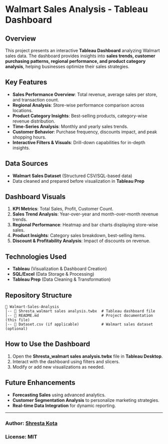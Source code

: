 # Walmart Sales Analysis - Tableau Dashboard

## Overview
This project presents an interactive **Tableau Dashboard** analyzing Walmart sales data. The dashboard provides insights into **sales trends, customer purchasing patterns, regional performance, and product category analysis**, helping businesses optimize their sales strategies.

## Key Features
- **Sales Performance Overview**: Total revenue, average sales per store, and transaction count.
- **Regional Analysis**: Store-wise performance comparison across locations.
- **Product Category Insights**: Best-selling products, category-wise revenue distribution.
- **Time-Series Analysis**: Monthly and yearly sales trends.
- **Customer Behavior**: Purchase frequency, discounts impact, and peak shopping hours.
- **Interactive Filters & Visuals**: Drill-down capabilities for in-depth insights.

## Data Sources
- **Walmart Sales Dataset** (Structured CSV/SQL-based data)
- Data cleaned and prepared before visualization in **Tableau Prep**

## Dashboard Visuals
1. **KPI Metrics**: Total Sales, Profit, Customer Count.
2. **Sales Trend Analysis**: Year-over-year and month-over-month revenue trends.
3. **Regional Performance**: Heatmap and bar charts displaying store-wise sales.
4. **Product Insights**: Category sales breakdown, best-selling items.
5. **Discount & Profitability Analysis**: Impact of discounts on revenue.

## Technologies Used
- **Tableau** (Visualization & Dashboard Creation)
- **SQL/Excel** (Data Storage & Processing)
- **Tableau Prep** (Data Cleaning & Transformation)

## Repository Structure
```
📂 Walmart-Sales-Analysis
│-- 📜 Shresta_walmart sales analysis.twbx  # Tableau dashboard file
│-- 📜 README.md                            # Project documentation (this file)
│-- 📜 Dataset.csv (if applicable)          # Walmart sales dataset (optional)
```

## How to Use the Dashboard
1. Open the **Shresta_walmart sales analysis.twbx** file in **Tableau Desktop**.
2. Interact with the dashboard using filters and slicers.
3. Modify or add new visualizations as needed.

## Future Enhancements
- **Forecasting Sales** using advanced analytics.
- **Customer Segmentation Analysis** to personalize marketing strategies.
- **Real-time Data Integration** for dynamic reporting.

---
### **Author:** [Shresta Kota](https://github.com/yourusername)
### **License:** MIT

